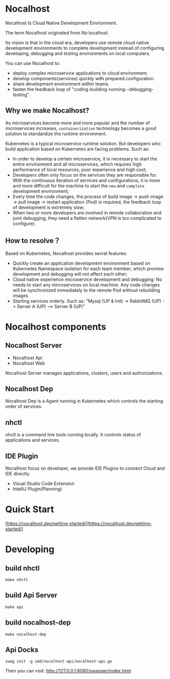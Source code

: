 # Nocalhost

Nocalhost Is Cloud Native Development Environment.

The term Nocalhost originated from No localhost.

Its vision is that in the cloud era, developers use remote cloud native development environments to complete development instead of configuring developing, debugging and testing environments on local computers.

You can use Nocalhost to:

- deploy complex microservice applications to cloud environment.
- develop components(services) quickly with prepared configuration.
- share development environment within teams. 
- fasten the feedback loop of "coding-building-running--debugging-testing".


## Why we make Nocalhost?

As microservices become more and more popular and the number of microservices increases, `containerization` technology becomes a good solution to standardize the runtime environment.

Kubernetes is a typical microservice runtime solution. But developers who build application based on Kubernetes are facing problems. Such as:


- In order to develop a certain microservice, it is necessary to start the entire environment and all microservices, which requires high performance of local resources, poor experience and high cost;
- Developers often only focus on the services they are responsible for. With the continuous iteration of services and configurations, it is more and more difficult for the machine to start the `new` and `complete` development environment;
- Every time the code changes, the process of build image -> push image -> pull image -> restart application (Pod) is required, the feedback loop of development is extremely slow;
- When two or more developers are involved in remote collaboration and joint debugging, they need a flatten network(VPN is too complicated to configure).

## How to resolve？

Based on Kubernetes, Nocalhost provides sevral features:
* Quickly create an application development environment based on Kubernetes Namespace isolation for each team member, which promise development and debugging will not affect each other;
* Cloud native experience microservice development and debugging: No needs to start any microservices on local machine. Any code changes will be synchronized immediately to the remote Pod without rebuilding images.
* Starting services orderly. Such as: "Mysql (UP & Init) -> RabbitMQ (UP) -> Server A (UP) —> Server B (UP)"

# Nocalhost components

## Nocalhost Server

- Nocalhost Api
- Nocalhost Web

Nocalhost Server manages applications, clusters, users and authorizations.

## Nocalhost Dep

Nocalhost Dep is a Agent running in Kubernetes which controls the starting order of services.

## nhctl

nhctl is a command line tools running locally. It controls status of applications and services.

## IDE Plugin

Nocalhost focus on developer, we provide IDE Plugins to connect Cloud and IDE directly.

- Visual Studio Code Extension
- IntelliJ Plugin(Planning)

# Quick Start

[https://nocalhost.dev/getting-started/](https://nocalhost.dev/getting-started/)

# Developing

## build nhctl

```
make nhctl
```

## build Api Server

```
make api
```

## build nocalhost-dep

```
make nocalhost-dep
```

## Api Docks

```
swag init -g cmd/nocalhost-api/nocalhost-api.go
```

Then you can visit: http://127.0.0.1:8080/swagger/index.html